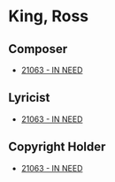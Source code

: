 # King, Ross

## Composer

- [21063 - IN NEED](/hymns/21063.md)

## Lyricist

- [21063 - IN NEED](/hymns/21063.md)

## Copyright Holder

- [21063 - IN NEED](/hymns/21063.md)

